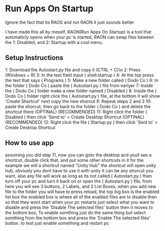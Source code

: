 # Run Apps On Startup

Ignore the fact that its RAOS and not RAON it just sounds better
 
I have made this all by meself,
RAON(Run Apps On Startup) is a tool that automaticly opens when your pc is started, RAON can swap files beween the 1: Disabled, and 2: Startup with a cool menu.

## Setup Instructions ##

1: Download the Autostart.py file and copy it (CTRL + C)\n
2: Press (Windows + R)
3: In the text field input ( shell:startup )
4: At the top press the text that says ( Programs )
5: Make a new folder called ( Dodo Co )
6: In the folder ( Dodo Co ) paste the ( Autostart.py ) file from earlyer
7: Inside the ( Dodo Co ) folder make a new folder named ( Disabled )
8: Inside the ( Dodo Co ) folder right click the ( Autostart.py ) file, at the bottom it will show 'Create Shortcut' next copy the new shorcut
9: Repeat steps 2 and 3
10: paste the shorcut, then go back to the folder ( Dodo Co ) and delete the shortcut there
(OPTINAL) (RECOMMENDED) 11: Right click the folder ( Disabled ) then click 'Send to' > Create Desktop Shortcut
(OPTINAL) (RECOMMENDED) 12: Right click the file ( Startup.py ) then click 'Sent to' > Create Desktop Shortcut

## How to use app ##

assuming you did step 11, now you can goto the desktop and youll see a shortcut, double click that, and put some other shortcuts in it for the example we will a shortcut named "Unity Hub" the shortcut will open unity hub, obviusly you dont have to use it with unity it can be any shorcut you want, also any file will work as long as its not called ( Autostart.py ) then turn off your pc and turn it back on or open the ( Autostart.py ) file, from here you will see 3 buttons, 2 Labels, and 2 List Boxes, when you add new file to the folder you will have to press reload, the top big box is the enabled list box the enabled box is where all of the enabled files are to disable then so that they wont start when your pc restarts just select what you want to disable and press the 'Disable The selected files' button then it moves to the bottom box, To enable somthing just do the same thing but select somthing from the bottom box and press the 'Enable The selected files' button. to test just enable something and restart pc
